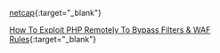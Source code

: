 [netcap](https://github.com/dreadl0ck/netcap){:target="_blank"}

[How To Exploit PHP Remotely To Bypass Filters & WAF Rules](https://www.secjuice.com/php-rce-bypass-filters-sanitization-waf/){:target="_blank"}